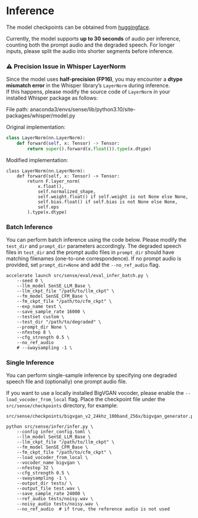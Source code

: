 # Inference

The model checkpoints can be obtained from [huggingface](https://huggingface.co/ASLP-lab/SenSE).

Currently, the model supports **up to 30 seconds** of audio per inference, counting both the prompt audio and the degraded speech. For longer inputs, please split the audio into shorter segments before inference.

### ⚠️ Precision Issue in Whisper LayerNorm

Since the model uses **half-precision (FP16)**, you may encounter a **dtype mismatch error** in the Whisper library’s `LayerNorm` during inference.  
If this happens, please modify the source code of `LayerNorm` in your installed Whisper package as follows:

File path:
anaconda3/envs/sense/lib/python3.10/site-packages/whisper/model.py

Original implementation:
```python
class LayerNorm(nn.LayerNorm):
    def forward(self, x: Tensor) -> Tensor:
        return super().forward(x.float()).type(x.dtype)
```

Modified implementation:
```
class LayerNorm(nn.LayerNorm):
    def forward(self, x: Tensor) -> Tensor:
        return F.layer_norm(
            x.float(),
            self.normalized_shape,
            self.weight.float() if self.weight is not None else None,
            self.bias.float() if self.bias is not None else None,
            self.eps
        ).type(x.dtype)
```

### Batch Inference

You can perform batch inference using the code below.
Please modify the `test_dir` and `prompt_dir` parameters accordingly.
The degraded speech files in `test_dir` and the prompt audio files in `prompt_dir` should have matching filenames (one-to-one correspondence).
If no prompt audio is provided, set `prompt_dir=None` and add the `--no_ref_audio` flag.

```
accelerate launch src/sense/eval/eval_infer_batch.py \
    --seed 0 \
    --llm_model SenSE_LLM_Base \
    --llm_ckpt_file "/path/to/llm_ckpt" \
    --fm_model SenSE_CFM_Base \
    --fm_ckpt_file "/path/to/cfm_ckpt" \
    --exp_name test \
    --save_sample_rate 16000 \
    --testset custom \
    --test_dir "/path/to/degraded" \
    --prompt_dir None \
    --nfestep 8 \
    --cfg_strength 0.5 \
    --no_ref_audio
    # --swaysampling -1 \
```

### Single Inference

You can perform single-sample inference by specifying one degraded speech file and (optionally) one prompt audio file.

If you want to use a locally installed BigVGAN vocoder, please enable the `--load_vocoder_from_local` flag. Place the checkpoint file under the `src/sense/checkpoints` directory, for example:

```
src/sense/checkpoints/bigvgan_v2_24khz_100band_256x/bigvgan_generator.pt
```

```
python src/sense/infer/infer.py \
    --config infer_config.toml \
    --llm_model SenSE_LLM_Base \
    --llm_ckpt_file "/path/to/llm_ckpt" \
    --fm_model SenSE_CFM_Base \
    --fm_ckpt_file "/path/to/cfm_ckpt" \
    --load_vocoder_from_local \
    --vocoder_name bigvgan \
    --nfestep 32 \
    --cfg_strength 0.5 \
    --swaysampling -1 \
    --output_dir tests/ \
    --output_file test.wav \
    --save_sample_rate 24000 \
    --ref_audio tests/noisy.wav \
    --noisy_audio tests/noisy.wav \
    --no_ref_audio  # if true, the reference audio is not used
```
